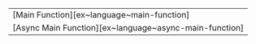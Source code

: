 ||
|--------|
| [Main Function][ex~language~main-function] |
| [Async Main Function][ex~language~async-main-function] |
